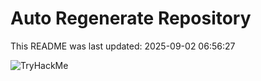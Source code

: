 # Auto Regenerate Repository

This README was last updated: 2025-09-02 06:56:27

 ![TryHackMe](https://tryhackme.com/badge/533634)